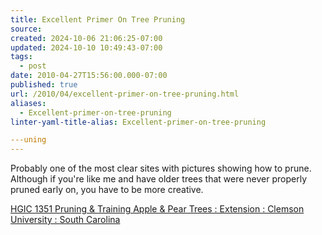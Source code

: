 ```yaml
---
title: Excellent Primer On Tree Pruning
source: 
created: 2024-10-06 21:06:25-07:00
updated: 2024-10-10 10:49:43-07:00
tags:
  - post
date: 2010-04-27T15:56:00.000-07:00
published: true
url: /2010/04/excellent-primer-on-tree-pruning.html
aliases:
  - Excellent-primer-on-tree-pruning
linter-yaml-title-alias: Excellent-primer-on-tree-pruning

---uning
---
```



Probably one of the most clear sites with pictures showing how to prune.  Although if you're like me and have older trees that were never properly pruned early on, you have to be more creative.  
  
[HGIC 1351 Pruning & Training Apple & Pear Trees : Extension : Clemson University : South Carolina](https://www.clemson.edu/extension/hgic/plants/vegetables/tree_fruits_nuts/hgic1351.html)